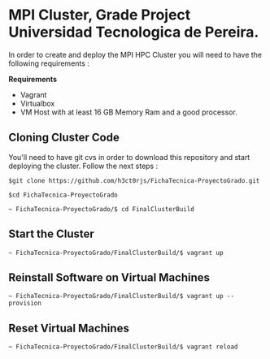 # MPI Cluster, Grade Project Universidad Tecnologica de Pereira. 


In order to create and deploy the MPI HPC Cluster you will need to have the following requirements : 

**Requirements**
- Vagrant  
- Virtualbox 
- VM Host with at least 16 GB Memory Ram and a good processor. 

## Cloning Cluster Code

You'll need to have git cvs in order to download this repository and start deploying the cluster. Follow the next 
steps : 

`$git clone https://github.com/h3ct0rjs/FichaTecnica-ProyectoGrado.git`

`$cd FichaTecnica-ProyectoGrado`

`~ FichaTecnica-ProyectoGrado/$ cd FinalClusterBuild `


## Start the Cluster

`~ FichaTecnica-ProyectoGrado/FinalClusterBuild/$ vagrant up  `

## Reinstall Software on Virtual Machines 


`~ FichaTecnica-ProyectoGrado/FinalClusterBuild/$ vagrant up --provision `


## Reset Virtual Machines 

`~ FichaTecnica-ProyectoGrado/FinalClusterBuild/$ vagrant reload`
